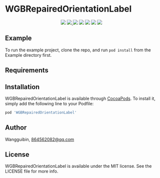 # WGBRepairedOrientationLabel

<p align='center'>
<img src="https://img.shields.io/badge/build-passing-brightgreen.svg">
<a href="https://cocoapods.org/pods/WGBRepairedOrientationLabel"> <img src="https://img.shields.io/cocoapods/v/WGBRepairedOrientationLabel.svg?style=flat"> </a>
<img src="https://img.shields.io/badge/platform-iOS-ff69b4.svg">
<img src="https://img.shields.io/badge/language-Objective--C-orange.svg">
<a href=""><img src="https://img.shields.io/badge/license-MIT-000000.svg"></a>
<a href="http://wangguibin.github.io"><img src="https://img.shields.io/badge/Blog-CoderWGB-80d4f9.svg?style=flat"></a>
<img src="https://img.shields.io/badge/Used-welcome%20!-brightgreen.svg?colorA=a0cd34">
</p>


## Example

To run the example project, clone the repo, and run `pod install` from the Example directory first.

## Requirements

## Installation

WGBRepairedOrientationLabel is available through [CocoaPods](https://cocoapods.org). To install
it, simply add the following line to your Podfile:

```ruby
pod 'WGBRepairedOrientationLabel'
```

## Author

Wangguibin, 864562082@qq.com

## License

WGBRepairedOrientationLabel is available under the MIT license. See the LICENSE file for more info.
